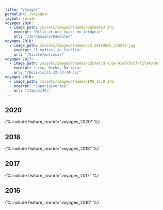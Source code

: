 ```yaml
---
title: "Voyages"
permalink: /voyages/
layout: splash
voyages_2020:
  - image_path: /assets/images/thumbs/DSC00403.JPG
    excerpt: "Mille-et-une nuits en Jordanie"
    url: "/Jordanie/preambule/"
voyages_2018:
  - image_path: /assets/images/thumbs/LG_20180626_115849.jpg
    excerpt: "I mafiosi in Sicilia"
    url: "/Sicile/mafiosi/"
voyages_2017:
  - image_path: /assets/images/thumbs/2d57ef3d-956e-43ed-b5cf-f2fa40c69519.jpg
    excerpt: "Lisa, Micka, Bolivia"
    url: "/Bolivie/J1-J2-J3-J4-J5/"
voyages_2016:
  - image_path: /assets/images/thumbs/IMG_1539.JPG
    excerpt: "Japoniaiseries"
    url: "/Japon/J0/"
---
```


## 2020

{% include feature_row id="voyages_2020" %}

## 2018

{% include feature_row id="voyages_2018" %}

## 2017

{% include feature_row id="voyages_2017" %}

## 2016

{% include feature_row id="voyages_2016" %}
